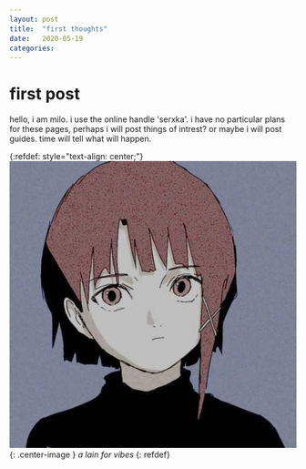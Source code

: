 ```yaml
---
layout: post
title:  "first thoughts"
date:   2020-05-19 
categories: 
---
```


# first post
hello, i am milo. i use the online handle 'serxka'. i have no particular plans for these pages, perhaps i will post things of intrest? or maybe i will post guides. time will tell what will happen.

{:refdef: style="text-align: center;"}
![a lain for vibes](/assets/lain.jpg){: .center-image }
*a lain for vibes*
{: refdef}